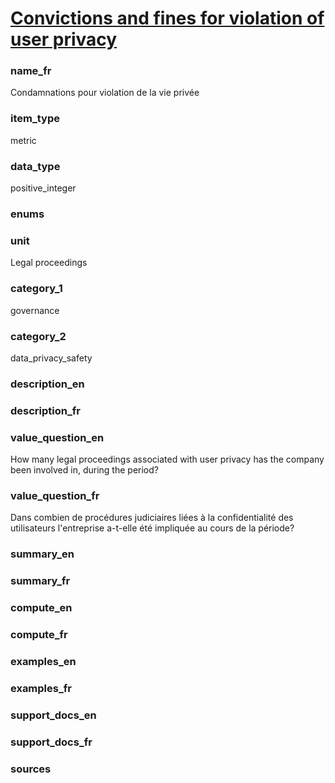 
# [Convictions and fines for violation of user privacy](#data_breaches_fine_count)

### name_fr

Condamnations pour violation de la vie privée

### item_type

metric

### data_type

positive_integer

### enums



### unit

Legal proceedings

### category_1

governance

### category_2

data_privacy_safety

### description_en



### description_fr



### value_question_en


How many legal proceedings associated with user
privacy has the company been involved in, during the period?


### value_question_fr


Dans combien de procédures judiciaires liées à la confidentialité des utilisateurs
l'entreprise a-t-elle été impliquée au cours de la période?


### summary_en



### summary_fr



### compute_en



### compute_fr



### examples_en



### examples_fr



### support_docs_en



### support_docs_fr



### sources


            